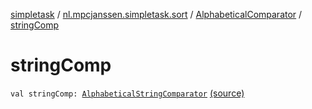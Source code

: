 [simpletask](../../index.md) / [nl.mpcjanssen.simpletask.sort](../index.md) / [AlphabeticalComparator](index.md) / [stringComp](.)

# stringComp

`val stringComp: `[`AlphabeticalStringComparator`](../-alphabetical-string-comparator/index.md) [(source)](https://github.com/mpcjanssen/simpletask-android/blob/master/src/main/java/nl/mpcjanssen/simpletask/sort/AlphabeticalComparator.kt#L9)